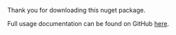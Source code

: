 Thank you for downloading this nuget package.

Full usage documentation can be found on GitHub [here](https://github.com/franny1615/MAUI.Bootstrap).